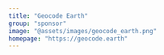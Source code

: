 ```yaml
---
title: "Geocode Earth"
group: "sponsor"
image: "@assets/images/geocode_earth.png"
homepage: "https://geocode.earth"
---
```

